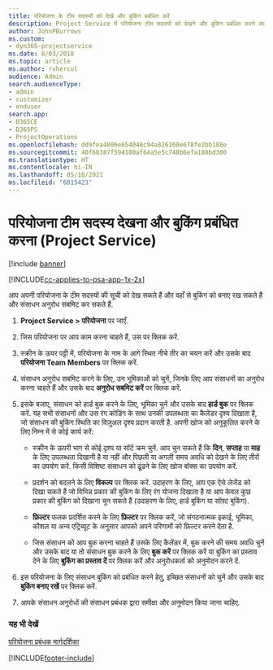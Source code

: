 ```yaml
---
title: परियोजना के टीम सदस्यों को देखें और बुकिंग प्रबंधित करें
description: Project Service में परियोजना टीम सदस्यों को देखने और बुकिंग प्रबंधित करने का तरीका
author: JohnPBurrows
ms.custom:
- dyn365-projectservice
ms.date: 8/03/2018
ms.topic: article
ms.author: ruhercul
audience: Admin
search.audienceType:
- admin
- customizer
- enduser
search.app:
- D365CE
- D365PS
- ProjectOperations
ms.openlocfilehash: dd9fea4806e654048c94a826160e678fe2bb188e
ms.sourcegitcommit: 40f68387f594180af64a5e5c748b6efa188bd300
ms.translationtype: HT
ms.contentlocale: hi-IN
ms.lasthandoff: 05/10/2021
ms.locfileid: "6015423"
---
```

# <a name="view-project-team-members-and-manage-bookings-project-service"></a>परियोजना टीम सदस्य देखना और बुकिंग प्रबंधित करना (Project Service)

[!include [banner](../includes/psa-now-project-operations.md)]

[!INCLUDE[cc-applies-to-psa-app-1x-2x](../includes/cc-applies-to-psa-app-1x-2x.md)]

आप अपनी परियोजना के टीम सदस्यों की सूची को देख सकते हैं और वहाँ से बुकिंग को बनाए रख सकते हैं और संसाधन अनुरोध सबमिट कर सकते हैं.  
  
1.  **Project Service > परियोजना** पर जाएँ.  
  
2.  जिस परियोजना पर आप काम करना चाहते हैं, उस पर क्लिक करें.  
  
3.  स्क्रीन के ऊपर पट्टी में, परियोजना के नाम के आगे स्थित नीचे तीर का चयन करें और उसके बाद **परियोजना Team Members** पर क्लिक करें.  
  
4.  संसाधन अनुरोध सबमिट करने के लिए, उन भूमिकाओं को चुनें, जिनके लिए आप संसाधनों का अनुरोध करना चाहते हैं और उसके बाद **अनुरोध सबमिट करें** पर क्लिक करें.  
  
5.  इसके बजाए, संसाधन को हार्ड बुक करने के लिए, भूमिका चुनें और उसके बाद **हार्ड बुक** पर क्लिक करें. यह सभी संसाधनों और उस रंग कोडिंग के साथ उनकी उपलब्धता का कैलेंडर दृश्य दिखाता है, जो संसाधन की बुकिंग स्थिति का विज़ुअल दृश्य प्रदान करती है. अपनी खोज को अनुकूलित करने के लिए निम्न में से कोई कार्य करें:  
  
    -   स्क्रीन के ऊपरी भाग से कोई दृश्य या सॉर्ट क्रम चुनें. आप चुन सकते हैं कि **दिन**, **सप्ताह** या **माह** के लिए उपलब्धता दिखानी है या नहीं और पिछली या अगली समय अवधि को देखने के लिए तीरों का उपयोग करें. किसी विशिष्ट संसाधन को ढूंढने के लिए खोज बॉक्स का उपयोग करें.  
  
    -   प्रदर्शन को बदलने के लिए **विकल्प** पर क्लिक करें. उदाहरण के लिए, आप एक ऐसे लेजेंड को दिखा सकते हैं जो विभिन्न प्रकार की बुकिंग के लिए रंग योजना दिखाता है या आप केवल कुछ प्रकार की बुकिंग को दिखाना चुन सकते हैं (उदाहरण के लिए, हार्ड बुकिंग या सॉफ़्ट बुकिंग).  
  
    -   **फ़िल्टर** फलक प्रदर्शित करने के लिए **फ़िल्टर** पर क्लिक करें, जो संगठनात्मक इकाई, भूमिका, कौशल या अन्य एट्रिब्यूट के अनुसार आपको अपने परिणामों को फ़िल्टर करने देता है.  
  
    -   जिस संसाधन को आप बुक करना चाहते हैं उसके लिए कैलेंडर में, बुक करने की समय अवधि चुनें और उसके बाद या तो संसाधन बुक करने के लिए **बुक करें** पर क्लिक करें या बुकिंग का प्रस्ताव देने के लिए **बुकिंग का प्रस्ताव दें** पर क्लिक करें और अनुरोधकर्ता को अनुमोदन करने दें.  
  
6.  इस परियोजना के लिए संसाधन बुकिंग को प्रबंधित करने हेतु, इच्छित संसाधनों को चुनें और उसके बाद **बुकिंग बनाए रखें** पर क्लिक करें.  
  
7.  आपके संसाधन अनुरोधों की संसाधन प्रबंधक द्वारा समीक्षा और अनुमोदन किया जाना चाहिए.  
  
### <a name="see-also"></a>यह भी देखें  
 [परियोजना प्रबंधक मार्गदर्शिका](../psa/project-manager-guide.md)


[!INCLUDE[footer-include](../includes/footer-banner.md)]